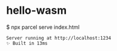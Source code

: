 # hello-wasm


$ npx parcel serve index.html 


```
Server running at http://localhost:1234
✨ Built in 13ms
```
